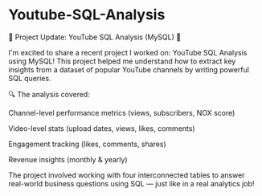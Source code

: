 # Youtube-SQL-Analysis

🚀 Project Update: YouTube SQL Analysis (MySQL) 🎯

I'm excited to share a recent project I worked on: YouTube SQL Analysis using MySQL! This project helped me understand how to extract key insights from a dataset of popular YouTube channels by writing powerful SQL queries.

🔍 The analysis covered:

Channel-level performance metrics (views, subscribers, NOX score)

Video-level stats (upload dates, views, likes, comments)

Engagement tracking (likes, comments, shares)

Revenue insights (monthly & yearly)

The project involved working with four interconnected tables to answer real-world business questions using SQL — just like in a real analytics job!
